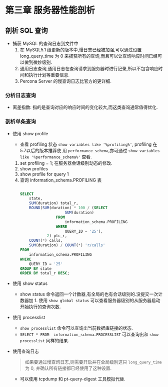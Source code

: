 # 第三章 服务器性能剖析


## 剖析 SQL 查询
- 捕获 MySQL 的查询日志到文件中
    1. 在 MySQL5.1 级更新的版本中,慢日志已经被加强,可以通过设置 long_query_time 为 0 来捕获所有的查询,而且可以让查询响应时间已经可以做到微妙级别.
    2. 通用日志查询,通用日志在查询请求到服务器时进行记录,所以不包含响应时间和执行计划等重要信息.
    3. Percona Server 的慢查询日志比官方的更详细.

### 分析日志查询
- 离差指数: 指的是查询对应的响应时间的变化较大,而这类查询通常值得优化.

### 剖析单条查询
- 使用 show profile
    - 查看 profiling 状态 `show variables like '%profiling%'`,  profiling 在5.7以后的版本推荐使 用 `performance_schema`,亦可通过 `show variables like '%performance_schema%'` 查看.
    1. set profiling = 1; 在服务器会话级别动态的修改.
    2. show profiles
    3. show profile for query 1
    4. 查询 information_schema.PROFILING 表
        ```sql

        SELECT 
            state,
            SUM(duration) total_r,
            ROUND(SUM(duration) * 100 / (SELECT 
                            SUM(duration)
                        FROM
                            information_schema.PROFILING
                        WHERE
                            QUERY_ID = '25'),
                    2) ptc_r,
            COUNT(*) calls,
            SUM(duration) / COUNT(*) 'r/calls'
        FROM
            information_schema.PROFILING
        WHERE
            QUERY_ID = '25'
        GROUP BY state
        ORDER BY total_r DESC;


        ```
- 使用 show status
    - show status 命令返回一个计数器,有全局的也有会话级别的.没提交一次计数器加 1. 使用 `show global status` 可以查看服务器级别的从服务器启动开始执行的查询次数.

- 使用 processlist
    - `show processlist` 命令可以查询出当前数据库链接的状态.
    - `SELECT * FROM  information_schema.PROCESSLIST` 可以查询出和 `show processlist` 同样的结果.

- 使用查询日志
    > 如果要通过慢查询日志,则需要开启并在全局级别这只 `long_query_time` 为 0, 并确认所有链接都已经使用了这种设置.
    - 可以使用 tcpdump 和 pt-query-digest 工具模拟代替.



